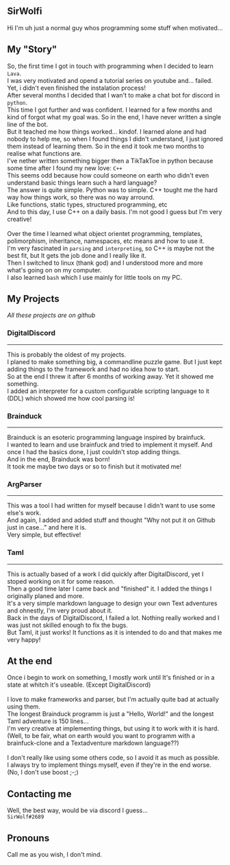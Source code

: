 ## SirWolfi
Hi I'm uh just a normal guy whos programming some stuff when motivated...

## My "Story"
So, the first time I got in touch with programming when I decided to learn `Lava`. <br>
I was very motivated and opend a tutorial series on youtube and... failed. Yet, i didn't even finished the instalation process! <br>
After several months I decided that I wan't to make a chat bot for discord in `python`. <br>
This time I got further and was confident. I learned for a few months and kind of forgot what my goal was. So in the end, I have never written a single line of the bot. <br>
But it teached me how things worked... kindof. I learned alone and had nobody to help me, so when I found things I didn't understand, I just ignored them instead of learning them. So in the end it took me two months to realise what functions are. <br>
I've nether written something bigger then a TikTakToe in python because some time after I found my new love: `C++` <br>
This seems odd because how could someone on earth who didn't even understand basic things learn such a hard language? <br>
The answer is quite simple. Python was to simple. C++ tought me the hard way how things work, so there was no way arround. <br>
Like functions, static types, structured programming, etc<br>
And to this day, I use C++ on a daily basis. I'm not good I guess but I'm very creative! <br>
<br>
Over the time I learned what object orientet programming, templates, polimorphism, inheritance, namespaces, etc means and how to use it. <br>
I'm very fascinated in `parsing` and `interpreting`, so C++ is maybe not the best fit, but It gets the job done and I really like it. <br>
Then I switched to linux (thank god) and I understood more and more what's going on on my computer. <br>
I also learned `bash` which I use mainly for little tools on my PC. <br>

## My Projects
_All these projects are on github_
### DigitalDiscord
---
This is probably the oldest of my projects. <br>
I planed to make something big, a commandline puzzle game. But I just kept adding things to the framework and had no idea how to start. <br>
So at the end I threw it after 6 months of working away. Yet it showed me something. <br>
I added an interpreter for a custom configurable scripting language to it (DDL) which showed me how cool parsing is! <br>

### Brainduck
---
Brainduck is an esoteric programming language inspired by brainfuck. <br>
I wanted to learn and use brainfuck and tried to implement it myself. And once I had the basics done, I just couldn't stop adding things. <br>
And in the end, Brainduck was born! <br>
It took me maybe two days or so to finish but it motivated me!

### ArgParser
---
This was a tool I had written for myself because I didn't want to use some else's work. <br>
And again, I added and added stuff and thought "Why not put it on Github just in case..." and here it is. <br>
Very simple, but effective!

### Taml
---
This is actually based of a work I did quickly after DigitalDiscord, yet I stoped working on it for some reason. <br>
Then a good time later I came back and "finished" it. I added the things I originally planed and more. <br>
It's a very simple markdown language to design your own Text adventures and ohnestly, I'm very proud about it. <br>
Back in the days of DigitalDiscord, I failed a lot. Nothing really worked and I was just not skilled enough to fix the bugs. <br>
But Taml, it just works! It functions as it is intended to do and that makes me very happy! <br>

## At the end
Once i begin to work on something, I mostly work until It's finished or in a state at whitch it's useable.
(Except DigitalDiscord) <br> <br>
I love to make frameworks and parser, but I'm actually quite bad at actually using them. <br>
The longest Brainduck programm is just a "Hello, World!" and the longest Taml adventure is 150 lines... <br>
I'm very creative at implementing things, but using it to work with it is hard. <br>
(Well, to be fair, what on earth would you want to programm with a brainfuck-clone and a Textadventure markdown language??) <br> <br>
I don't really like using some others code, so I avoid it as much as possible. <br>
I always try to implement things myself, even if they're in the end worse. <br>
(No, I don't use boost ;-;)

## Contacting me
Well, the best way, would be via discord I guess... <br>
`SirWolf#2689`

## Pronouns
Call me as you wish, I don't mind.


<!--
**SirWolfi/SirWolfi** is a ✨ _special_ ✨ repository because its `README.md` (this file) appears on your GitHub profile.

Here are some ideas to get you started:

- 🔭 I’m currently working on ...
- 🌱 I’m currently learning ...
- 👯 I’m looking to collaborate on ...
- 🤔 I’m looking for help with ...
- 💬 Ask me about ...
- 📫 How to reach me: ...
- 😄 Pronouns: ...
- ⚡ Fun fact: ...
-->
